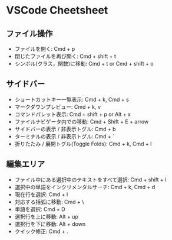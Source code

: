 # VSCode Cheetsheet

## ファイル操作

- ファイルを開く: Cmd + p
- 閉じたファイルを再び開く: Cmd + shift + t
- シンボル(クラス，関数)に移動: Cmd + t or Cmd + shift + o

## サイドバー

- ショートカットキー一覧表示: Cmd + k, Cmd + s
- マークダウンプレビュー: Cmd + k, v
- コマンドパレット表示: Cmd + shift + p or Alt + x
- ファイルナビゲータ内での移動: Cmd + Shift + E + arrow
- サイドバーの表示 / 非表示トグル: Cmd + b
- ターミナルの表示 / 非表示トグル: Cmd + `
- 折りたたみ / 展開トグル(Toggle Folds): Cmd + k, Cmd + l

## 編集エリア

- ファイル中にある選択中のテキストをすべて選択: Cmd + shift + l
- 選択中の単語をインクリメンタルサーチ: Cmd + k, Cmd + d
- 現在行を選択: Cmd + l
- 対応する括弧に移動: Cmd + \
- 単語を選択: Cmd + D
- 選択行を上に移動: Alt + up
- 選択行を下に移動: Alt + down
- クイック修正: Cmd + .
